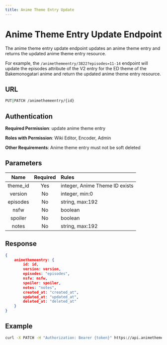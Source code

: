 ```yaml
---
title: Anime Theme Entry Update
---
```


# Anime Theme Entry Update Endpoint

The anime theme entry update endpoint updates an anime theme entry and returns the updated anime theme entry resource.

For example, the `/animethemeentry/3822?episodes=11-14` endpoint will update the episodes attribute of the V2 entry for the ED theme of the Bakemonogatari anime and return the updated anime theme entry resource.

## URL

```sh
PUT|PATCH /animethemeentry/{id}
```

## Authentication

**Required Permission**: update anime theme entry

**Roles with Permission**: Wiki Editor, Encoder, Admin

**Other Requirements**: Anime theme entry must not be soft deleted

## Parameters

| Name     | Required | Rules                          |
| :------: | :------: | :----------------------------- |
| theme_id | Yes      | integer, Anime Theme ID exists |
| version  | No       | integer, min:0                 |
| episodes | No       | string, max:192                |
| nsfw     | No       | boolean                        |
| spoiler  | No       | boolean                        |
| notes    | No       | string, max:192                |

## Response

```json
{
    animethemeentry: {
        id: id,
        version: version,
        episodes: "episodes",
        nsfw: nsfw,
        spoiler: spoiler,
        notes: "notes",
        created_at: "created_at",
        updated_at: "updated_at",
        deleted_at: "deleted_at"
    }
}
```

## Example

```bash
curl -X PATCH -H "Authorization: Bearer {token}" https://api.animethemes.moe/animethemeentry/3822
```
